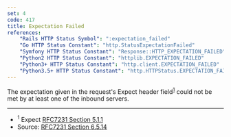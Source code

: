 ```yaml
---
set: 4
code: 417
title: Expectation Failed
references:
    "Rails HTTP Status Symbol": ":expectation_failed"
    "Go HTTP Status Constant": "http.StatusExpectationFailed"
    "Symfony HTTP Status Constant": "Response::HTTP_EXPECTATION_FAILED"
    "Python2 HTTP Status Constant": "httplib.EXPECTATION_FAILED"
    "Python3+ HTTP Status Constant": "http.client.EXPECTATION_FAILED"
    "Python3.5+ HTTP Status Constant": "http.HTTPStatus.EXPECTATION_FAILED"
---
```


The expectation given in the request's Expect header
field<sup>[1](#ref-1)</sup> could not be met by at least one of the
inbound servers.

---

* <span id="ref-1"><sup>1</sup> Expect [RFC7231 Section 5.1.1][2]</span>
* Source: [RFC7231 Section 6.5.14][1]

[1]: <http://tools.ietf.org/html/rfc7231#section-6.5.14>
[2]: <http://tools.ietf.org/html/rfc7231#section-5.1.1>
